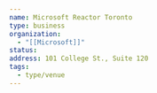 ```yaml
---
name: Microsoft Reactor Toronto
type: business
organization:
  - "[[Microsoft]]"
status:
address: 101 College St., Suite 120
tags:
  - type/venue
---
```

